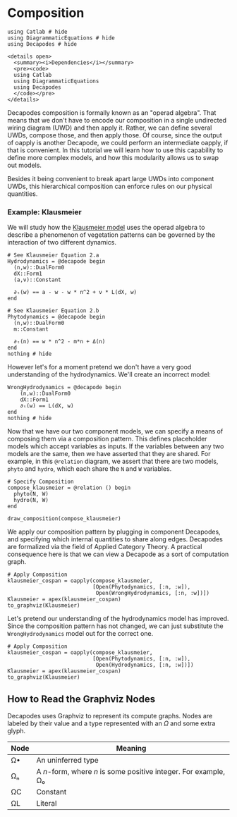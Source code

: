 # Composition

``` @example DEC
using Catlab # hide
using DiagrammaticEquations # hide
using Decapodes # hide
```

```@raw html
<details open>
  <summary><i>Dependencies</i></summary>
  <pre><code>
  using Catlab
  using DiagrammaticEquations
  using Decapodes
  </code></pre>
</details>
```


Decapodes composition is formally known as an "operad algebra". That means that we don't have to encode our composition in a single undirected wiring diagram (UWD) and then apply it. Rather, we can define several UWDs, compose those, and then apply those. Of course, since the output of oapply is another Decapode, we could perform an intermediate oapply, if that is convenient. In this tutorial we will learn how to use this capability to define more complex models, and how this modularity allows us to swap out models.

Besides it being convenient to break apart large UWDs into component UWDs, this hierarchical composition can enforce rules on our physical quantities.

### Example: Klausmeier

We will study how the [Klausmeier model](@ref "Klausmeier") uses the operad
algebra to describe a phenomenon of vegetation patterns can be governed by the
interaction of two different dynamics.

```@example DEC
# See Klausmeier Equation 2.a
Hydrodynamics = @decapode begin
  (n,w)::DualForm0
  dX::Form1
  (a,ν)::Constant

  ∂ₜ(w) == a - w - w * n^2 + ν * L(dX, w)
end

# See Klausmeier Equation 2.b
Phytodynamics = @decapode begin
  (n,w)::DualForm0
  m::Constant

  ∂ₜ(n) == w * n^2 - m*n + Δ(n)
end
nothing # hide
```

However let's for a moment pretend we don't have a very good understanding of
the hydrodynamics. We'll create an incorrect model:
```@example DEC
WrongHydrodynamics = @decapode begin
    (n,w)::DualForm0
    dX::Form1
    ∂ₜ(w) == L(dX, w)
end
nothing # hide
```

Now that we have our two component models, we can specify a means of composing them via a composition pattern. This defines placeholder models which accept variables as inputs. If the variables between any two models are the same, then we have asserted that they are shared. For example, in this `@relation` diagram, we assert that there are two models, `phyto` and `hydro`, which each share the `N` and `W` variables.

```@example DEC
# Specify Composition
compose_klausmeier = @relation () begin
  phyto(N, W)
  hydro(N, W)
end

draw_composition(compose_klausmeier)
```

We apply our composition pattern by plugging in component Decapodes, and specifying which internal quantities to share along edges. Decapodes are formalized via the field of Applied Category Theory. A practical consequence here is that we can view a Decapode as a sort of computation graph.

```@example DEC
# Apply Composition
klausmeier_cospan = oapply(compose_klausmeier,
                           [Open(Phytodynamics, [:n, :w]),
                            Open(WrongHydrodynamics, [:n, :w])])
Klausmeier = apex(klausmeier_cospan)
to_graphviz(Klausmeier)
```

Let's pretend our understanding of the hydrodynamics model has improved. Since
the composition pattern has not changed, we can just substitute the
`WrongHydrodynamics` model out for the correct one.

```@example DEC
# Apply Composition
klausmeier_cospan = oapply(compose_klausmeier,
                           [Open(Phytodynamics, [:n, :w]),
                            Open(Hydrodynamics, [:n, :w])])
Klausmeier = apex(klausmeier_cospan)
to_graphviz(Klausmeier)
```

## How to Read the Graphviz Nodes

Decapodes uses Graphviz to represent its compute graphs. Nodes are labeled by
their value and a type represented with an $Ω$ and some extra glyph.

| Node  | Meaning |
| ----- |---------|
| Ω•    | An uninferred type |
| Ωₙ    | A $n$-form, where $n$ is some positive integer. For example, Ω₀ |
| ΩC    | Constant |
| ΩL    | Literal  |
